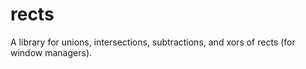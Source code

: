 # rects

A library for unions, intersections, subtractions, and xors of rects (for window managers).